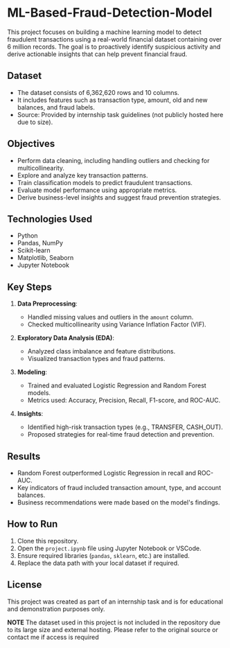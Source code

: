 # ML-Based-Fraud-Detection-Model

This project focuses on building a machine learning model to detect fraudulent transactions using a real-world financial dataset containing over 6 million records. The goal is to proactively identify suspicious activity and derive actionable insights that can help prevent financial fraud.

## Dataset

- The dataset consists of 6,362,620 rows and 10 columns.
- It includes features such as transaction type, amount, old and new balances, and fraud labels.
- Source: Provided by internship task guidelines (not publicly hosted here due to size).

## Objectives

- Perform data cleaning, including handling outliers and checking for multicollinearity.
- Explore and analyze key transaction patterns.
- Train classification models to predict fraudulent transactions.
- Evaluate model performance using appropriate metrics.
- Derive business-level insights and suggest fraud prevention strategies.

## Technologies Used

- Python
- Pandas, NumPy
- Scikit-learn
- Matplotlib, Seaborn
- Jupyter Notebook

## Key Steps

1. **Data Preprocessing**: 
   - Handled missing values and outliers in the `amount` column.
   - Checked multicollinearity using Variance Inflation Factor (VIF).

2. **Exploratory Data Analysis (EDA)**:
   - Analyzed class imbalance and feature distributions.
   - Visualized transaction types and fraud patterns.

3. **Modeling**:
   - Trained and evaluated Logistic Regression and Random Forest models.
   - Metrics used: Accuracy, Precision, Recall, F1-score, and ROC-AUC.

4. **Insights**:
   - Identified high-risk transaction types (e.g., TRANSFER, CASH_OUT).
   - Proposed strategies for real-time fraud detection and prevention.

## Results

- Random Forest outperformed Logistic Regression in recall and ROC-AUC.
- Key indicators of fraud included transaction amount, type, and account balances.
- Business recommendations were made based on the model's findings.

## How to Run

1. Clone this repository.
2. Open the `project.ipynb` file using Jupyter Notebook or VSCode.
3. Ensure required libraries (`pandas`, `sklearn`, etc.) are installed.
4. Replace the data path with your local dataset if required.

## License

This project was created as part of an internship task and is for educational and demonstration purposes only.

**NOTE**
The dataset used in this project is not included in the repository due to its large size and external hosting. Please refer to the original source or contact me if access is required
